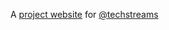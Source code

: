 A [project website](http://techstreams.github.io) for [@techstreams](https://github.com/techstreams)
